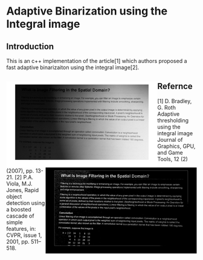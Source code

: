 # Adaptive Binarization using the Integral image

## Introduction
This is an c++ implementation of the article[1] which authors proposed a fast adaptive binarizaiton using the integral image[2].   

## 
<img align='left' src="https://github.com/ComputerVisionIsFun/adaptive_binarization/blob/main/test.png?raw=true" alt="drawing" width="400"/>
<img align='right' src="https://github.com/ComputerVisionIsFun/adaptive_binarization/blob/main/test_result.png?raw=true" alt="drawing" width="400"/>

## 


## Refernce 

[1] D. Bradley, G. Roth Adaptive thresholding using the integral image Journal of Graphics, GPU, and Game Tools, 12 (2) (2007), pp. 13-21. 
[2] P.A. Viola, M.J. Jones, Rapid object detection using a boosted cascade of simple features, in: CVPR, issue 1, 2001, pp. 511–518.
